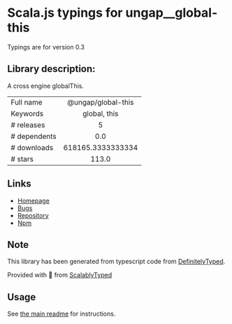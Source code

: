 
# Scala.js typings for ungap__global-this

Typings are for version 0.3

## Library description:
A cross engine globalThis.

|                    |                 |
| ------------------ | :-------------: |
| Full name          | @ungap/global-this |
| Keywords           | global, this |
| # releases         | 5 |
| # dependents       | 0.0 |
| # downloads        | 618165.3333333334 |
| # stars            | 113.0 |

## Links
- [Homepage](https://github.com/ungap/global-this#readme)
- [Bugs](https://github.com/ungap/global-this/issues)
- [Repository](https://github.com/ungap/global-this)
- [Npm](https://www.npmjs.com/package/%40ungap%2Fglobal-this)
    


## Note
This library has been generated from typescript code from [DefinitelyTyped](https://definitelytyped.org).

Provided with :purple_heart: from [ScalablyTyped](https://github.com/oyvindberg/ScalablyTyped)

## Usage
See [the main readme](../../readme.md) for instructions.



